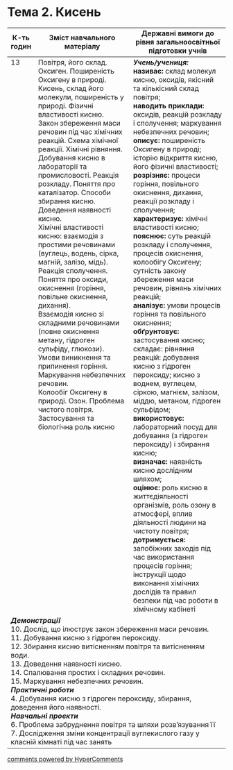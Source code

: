 <div id="hypercomments_widget" class="js-hypercomments-widget invisible"></div>

# Тема 2. Кисень 

<table>
  <tr>
    <td width="10%" align="center"><b>К-ть годин</b></td>
    <td width="45%" align="center"><b>Зміст навчального матеріалу</b></td>
    <td width="45%" align="center"><b>Державні вимоги до рівня загальноосвітньої підготовки учнів</b></td>
  </tr>
<tbody>
  <tr>
<td width="10%" style="vertical-align:top !important;">13</td>
    <td width="45%" style="vertical-align:top !important;">
Повітря, його склад.<br>
Оксиген. Поширеність Оксигену в природі. Кисень, склад його молекули, поширеність у природі. Фізичні властивості кисню.<br>
Закон збереження маси речовин під час хімічних реакцій. Схема хімічної реакції. Хімічні рівняння.<br>
Добування кисню в лабораторії та промисловості. Реакція розкладу. Поняття про каталізатор. Способи збирання кисню. Доведення наявності кисню.<br>
Хімічні властивості кисню: взаємодія з простими речовинами (вуглець, водень, сірка, магній, залізо, мідь). Реакція сполучення.<br>
Поняття про оксиди, окиснення (горіння, повільне окиснення, дихання).<br>
Взаємодія кисню зі складними речовинами (повне окиснення метану, гідроген сульфіду, глюкози).<br>
Умови виникнення та припинення горіння.<br>
Маркування небезпечних речовин.<br>
Колообіг Оксигену в природі. Озон. Проблема чистого повітря. Застосування та біологічна роль кисню
</td>
    <td width="45%" style="vertical-align:top !important;">
<i><b>Учень/учениця:</b></i><br>
<b>називає:</b> склад молекул кисню, оксидів, якісний та кількісний склад повітря;<br>
<b>наводить приклади: </b> оксидів, реакцій розкладу і сполучення; маркування небезпечних речовин; <br>
<b>описує:</b> поширеність Оксигену в природі; історію відкриття кисню, його фізичні властивості; <br>
<b>розрізняє:</b> процеси горіння, повільного окиснення, дихання, реакції розкладу і сполучення; <br>
<b>характеризує:</b> хімічні властивості кисню;<br>
<b>пояснює:</b> суть реакцій розкладу і сполучення, процесів окиснення, колообігу Оксигену; сутність закону збереження маси речовин, рівнянь хімічних реакцій;<br>
<b>аналізує:</b> умови процесів горіння та повільного окиснення; <br>
<b>обґрунтовує:</b> застосування кисню; складає: рівняння реакцій: добування кисню з гідроген пероксиду; кисню з воднем, вуглецем, сіркою, магнієм, залізом, міддю, метаном, гідроген сульфідом; <br>
<b>використовує:</b> лабораторний посуд для добування (з гідроген пероксиду) і збирання кисню; <br>
<b>визначає:</b> наявність кисню дослідним шляхом;<br>
<b>оцінює:</b> роль кисню в життєдіяльності організмів, роль озону в атмосфері, вплив діяльності людини на чистоту повітря; <br>
<b>дотримується:</b> запобіжних заходів під час використання процесів горіння; інструкції щодо виконання хімічних дослідів та правил безпеки під час роботи в хімічному кабінеті
</td>
  </tr>
    <tr>
    <td width="45%" style="vertical-align:top !important;" colspan="3">
<b><i>Демонстрації</i></b><br>
10. Дослід, що ілюструє закон збереження маси речовин.<br> 
11. Добування кисню з гідроген пероксиду.<br> 
12. Збирання кисню витісненням повітря та витісненням води.<br> 
13. Доведення наявності кисню.<br> 
14. Спалювання простих і складних речовин.<br> 
15. Маркування небезпечних речовин.<br> 
<b><i>Практичні роботи</i></b><br>
4.  Добування кисню з гідроген пероксиду, збирання, доведення його наявності.<br>
<b><i>Навчальні проекти</i></b><br>
6. Проблема забруднення повітря та шляхи розв’язування її<br>
7. Дослідження зміни концентрації вуглекислого газу у класній кімнаті під час занять 
</td>
  </tr>
</tbody>
</table>

<div class="js-hypercomments-container">
<a href="http://hypercomments.com" class="hc-link" title="comments widget">comments powered by HyperComments</a>
</div>